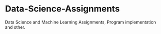# Data-Science-Assignments

Data Science and Machine Learning Assignments, Program implementation and other.

